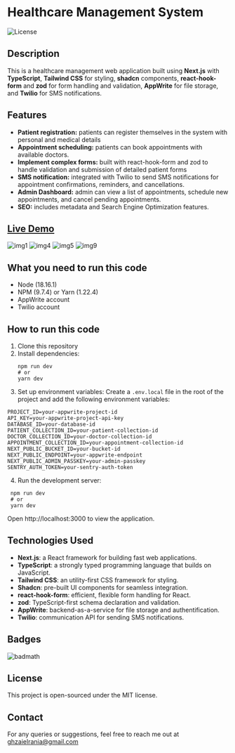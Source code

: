 
# Healthcare Management System

![License](https://img.shields.io/badge/license-MIT-green)

## Description
This is a healthcare management web application built using **Next.js** with **TypeScript**, **Tailwind CSS** for styling, **shadcn** components, **react-hook-form** and **zod** for form handling and validation, **AppWrite** for file storage, and **Twilio** for SMS notifications.

## Features

- **Patient registration:** patients can register themselves in the system with personal and medical details
- **Appointment scheduling:** patients can book appointments with available doctors.
- **Implement complex forms:** built with react-hook-form and zod to handle validation and submission of detailed patient forms
- **SMS notification:** integrated with Twilio to send SMS notifications for appointment confirmations, reminders, and cancellations.
- **Admin Dashboard:** admin can view a list of appointments, schedule new appointments, and cancel pending appointments.
- **SEO:** includes metadata and Search Engine Optimization features.

## [Live Demo](https://healthcare-app-lac.vercel.app)
![img1](https://github.com/user-attachments/assets/e85c9f53-156a-4dc1-b717-9a0fe68aca34) ![img4](https://github.com/user-attachments/assets/dd446fc1-d257-499a-a513-877e38878d9a) ![img5](https://github.com/user-attachments/assets/f9e009e7-9b79-45bc-bd12-7b005ce983c5) ![img9](https://github.com/user-attachments/assets/01c4fad0-2c84-448e-b284-95acce05bf1b)


## What you need to run this code
<ul>
  <li>Node (18.16.1)</li>
  <li>NPM (9.7.4) or Yarn (1.22.4)</li>
  <li>AppWrite account</li>
  <li>Twilio account</li>
</ul>

## How to run this code

1. Clone this repository
2. Install dependencies:
   ```
   npm run dev
   # or
   yarn dev
   ```
3. Set up environment variables:
   Create a `.env.local` file in the root of the project and add the following environment variables:
```
PROJECT_ID=your-appwrite-project-id
API_KEY=your-appwrite-project-api-key
DATABASE_ID=your-database-id
PATIENT_COLLECTION_ID=your-patient-collection-id
DOCTOR_COLLECTION_ID=your-doctor-collection-id
APPOINTMENT_COLLECTION_ID=your-appointment-collection-id
NEXT_PUBLIC_BUCKET_ID=your-bucket-id
NEXT_PUBLIC_ENDPOINT=your-appwrite-endpoint
NEXT_PUBLIC_ADMIN_PASSKEY=your-admin-passkey
SENTRY_AUTH_TOKEN=your-sentry-auth-token
```
4. Run the development server:
  ```
   npm run dev
   # or
   yarn dev
   ```
Open http://localhost:3000 to view the application.

## Technologies Used
- **Next.js**: a React framework for building fast web applications.
- **TypeScript**: a strongly typed programming language that builds on JavaScript.
- **Tailwind CSS**: an utility-first CSS framework for styling.
- **Shadcn**: pre-built UI components for seamless integration.
- **react-hook-form**: efficient, flexible form handling for React.
- **zod**: TypeScript-first schema declaration and validation.
- **AppWrite**: backend-as-a-service for file storage and authentification.
- **Twilio**: communication API for sending SMS notifications.
  
## Badges
![badmath](https://img.shields.io/github/languages/top/lernantino/badmath)

## License
This project is open-sourced under the MIT license.
## Contact
For any queries or suggestions, feel free to reach me out at ghzaielrania@gmail.com


